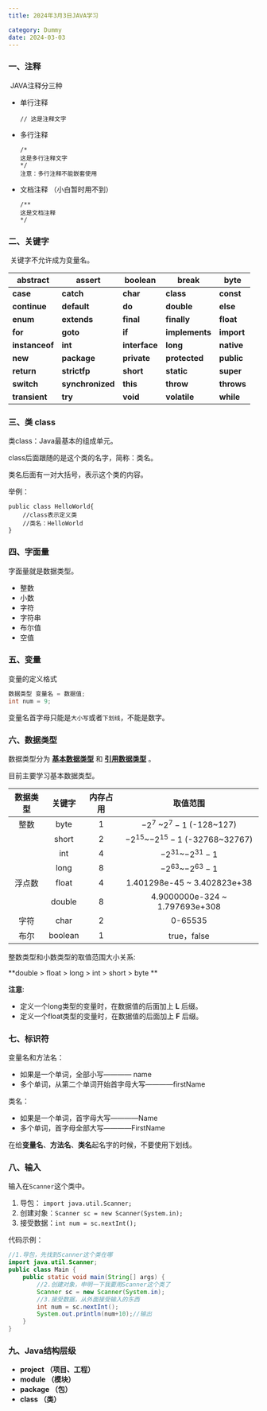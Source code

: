 ```yaml
---
title: 2024年3月3日JAVA学习

category: Dummy
date: 2024-03-03
---
```




### 一、注释

​	JAVA注释分三种

- 单行注释    

  ```
  // 这是注释文字
  ```

- 多行注释  

  ```
  /*
  这是多行注释文字
  */
  注意：多行注释不能嵌套使用
  ```

- 文档注释   （小白暂时用不到）

  ```
  /**
  这是文档注释
  */
  ```

### 二、关键字

​	关键字不允许成为变量名。

| **abstract**   | **assert**       | **boolean**   | **break**      | **byte**   |
| -------------- | ---------------- | ------------- | -------------- | ---------- |
| **case**       | **catch**        | **char**      | **class**      | **const**  |
| **continue**   | **default**      | **do**        | **double**     | **else**   |
| **enum**       | **extends**      | **final**     | **finally**    | **float**  |
| **for**        | **goto**         | **if**        | **implements** | **import** |
| **instanceof** | **int**          | **interface** | **long**       | **native** |
| **new**        | **package**      | **private**   | **protected**  | **public** |
| **return**     | **strictfp**     | **short**     | **static**     | **super**  |
| **switch**     | **synchronized** | **this**      | **throw**      | **throws** |
| **transient**  | **try**          | **void**      | **volatile**   | **while**  |

### 三、类 class

类class：Java最基本的组成单元。

class后面跟随的是这个类的名字，简称：类名。

类名后面有一对大括号，表示这个类的内容。

举例：

```
public class HelloWorld{
	//class表示定义类
	//类名：HelloWorld
}
```

### 四、字面量

字面量就是数据类型。

- 整数
- 小数
- 字符
- 字符串
- 布尔值
- 空值

### 五、变量

变量的定义格式

```java
数据类型 变量名 = 数据值;
int num = 9;
```

变量名首字母只能是`大小写`或者`下划线`，不能是数字。

### 六、数据类型

数据类型分为 <u>**基本数据类型**</u> 和 <u>**引用数据类型**</u> 。

目前主要学习基本数据类型。

| 数据类型 | 关键字  | 内存占用 |               取值范围               |
| :------: | :-----: | :------: | :----------------------------------: |
|   整数   |  byte   |    1     |      $-2^7$ ~$2^7-1$ (-128~127)      |
|          |  short  |    2     | $-2^{15}$~$-2^{15}-1$ (-32768~32767) |
|          |   int   |    4     |        $-2^{31}$~$-2^{31}-1$         |
|          |  long   |    8     |        $-2^{63}$~$-2^{63}-1$         |
|  浮点数  |  float  |    4     |     1.401298e-45 ~ 3.402823e+38      |
|          | double  |    8     |    4.9000000e-324 ~ 1.797693e+308    |
|   字符   |  char   |    2     |               0-65535                |
|   布尔   | boolean |    1     |             true，false              |

整数类型和小数类型的取值范围大小关系:

**double > float > long > int > short > byte **

 **注意**:

- 定义一个long类型的变量时，在数据值的后面加上  **L**  后缀。
- 定义一个float类型的变量时，在数据值的后面加上  **F**  后缀。



###  七、标识符

变量名和方法名：

- 如果是一个单词，全部小写———— name
- 多个单词，从第二个单词开始首字母大写————firstName

类名：

- 如果是一个单词，首字母大写————Name
- 多个单词，首字母全部大写————FirstName

在给**变量名**、**方法名**、**类名**起名字的时候，不要使用下划线。

### 八、输入

输入在`Scanner`这个类中。

1. 导包： `import java.util.Scanner;`
2. 创建对象：`Scanner sc = new Scanner(System.in);`
3. 接受数据：`int num = sc.nextInt();`

代码示例：

```java
//1.导包，先找到Scanner这个类在哪
import java.util.Scanner;
public class Main {
    public static void main(String[] args) {
        //2.创建对象，申明一下我要用Scanner这个类了
        Scanner sc = new Scanner(System.in);
        //3.接受数据，从外面接受输入的东西
        int num = sc.nextInt();
        System.out.println(num+10);//输出
    }
}
```

### 九、Java结构层级

- **project   （项目、工程）**
- **module  （模块）**
- **package （包）**
- **class        （类）**

